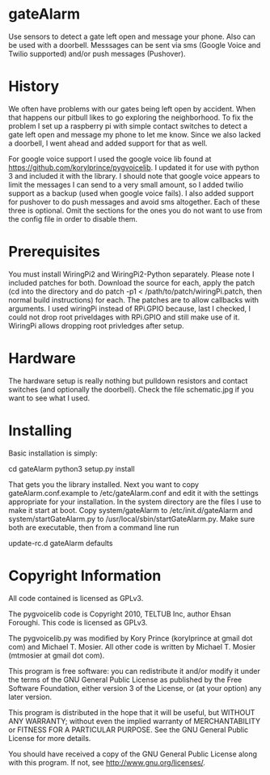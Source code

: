 gateAlarm
=========

Use sensors to detect a gate left open and message your phone.  Also can be used with a doorbell.  Messsages can be sent via sms (Google Voice and Twilio supported) and/or push messages (Pushover).


History
=======

We often have problems with our gates being left open by accident.  When that happens our pitbull likes to go exploring the neighborhood.  To fix the problem I set up a raspberry pi with simple contact switches to detect a gate left open and message my phone to let me know.  Since we also lacked a doorbell, I went ahead and added support for that as well.

For google voice support I used the google voice lib found at https://github.com/korylprince/pygvoicelib.  I updated it for use with python 3 and included it with the library.  I should note that google voice appears to limit the messages I can send to a very small amount, so I added twilio support as a backup (used when google voice fails).  I also added support for pushover to do push messages and avoid sms altogether.  Each of these three is optional.  Omit the sections for the ones you do not want to use from the config file in order to disable them.


Prerequisites
=============

You must install WiringPi2 and WiringPi2-Python separately.  Please note I included patches for both.  Download the source for each, apply the patch (cd into the directory and do patch -p1 < /path/to/patch/wiringPi.patch, then normal build instructions) for each.  The patches are to allow callbacks with arguments.  I used wiringPi instead of RPi.GPIO because, last I checked, I could not drop root priveldages with RPi.GPIO and still make use of it.  WiringPi allows dropping root privledges after setup.


Hardware
========

The hardware setup is really nothing but pulldown resistors and contact switches (and optionally the doorbell).  Check the file schematic.jpg if you want to see what I used.


Installing
==========

Basic installation is simply:

cd gateAlarm
python3 setup.py install

That gets you the library installed.  Next you want to copy gateAlarm.conf.example to /etc/gateAlarm.conf and edit it with the settings appropriate for your installation.  In the system directory are the files I use to make it start at boot.  Copy system/gateAlarm to /etc/init.d/gateAlarm and system/startGateAlarm.py to /usr/local/sbin/startGateAlarm.py.  Make sure both are executable, then from a command line run

update-rc.d gateAlarm defaults


Copyright Information
=====================

All code contained is licensed as GPLv3.

The pygvoicelib code is Copyright 2010, TELTUB Inc, author Ehsan Foroughi. This code is licensed as GPLv3.

The pygvoicelib.py was modified by Kory Prince (korylprince at gmail dot com) and Michael T. Mosier.  All other code is written by Michael T. Mosier (mtmosier at gmail dot com).

This program is free software: you can redistribute it and/or modify it under the terms of the GNU General Public License as published by the Free Software Foundation, either version 3 of the License, or (at your option) any later version.

This program is distributed in the hope that it will be useful, but WITHOUT ANY WARRANTY; without even the implied warranty of MERCHANTABILITY or FITNESS FOR A PARTICULAR PURPOSE. See the GNU General Public License for more details.

You should have received a copy of the GNU General Public License along with this program. If not, see http://www.gnu.org/licenses/.
